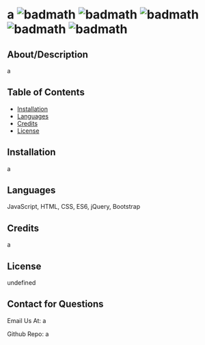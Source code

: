 
  # a ![badmath](https://img.shields.io/badge/license-mit-brightgreen) ![badmath](https://img.shields.io/badge/license-apache-brightgreen) ![badmath](https://img.shields.io/badge/license-bsd-brightgreen) ![badmath](https://img.shields.io/badge/license-lgpl-brightgreen) ![badmath](https://img.shields.io/badge/license-gpl-brightgreen)

  ## About/Description

  a

  ## Table of Contents

  * [Installation](#installation)
  * [Languages](#languages)
  * [Credits](#Credits)
  * [License](#License)
  
  ## Installation

  a

  ## Languages

  JavaScript, HTML, CSS, ES6, jQuery, Bootstrap

  ## Credits

  a

  ## License

  undefined

  ## Contact for Questions

  Email Us At: a

  Github Repo: a




